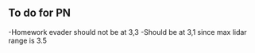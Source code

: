 ## To do for PN

-Homework evader should not be at 3,3
-Should be at 3,1 since max lidar range is 3.5 
